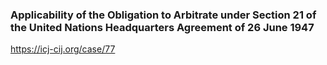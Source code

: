 ### Applicability of the Obligation to Arbitrate under Section 21 of the United Nations Headquarters Agreement of 26 June 1947
https://icj-cij.org/case/77